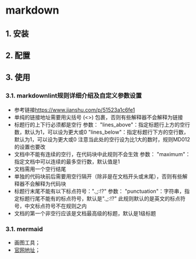 # markdown

## 1. 安装

## 2. 配置

## 3. 使用

### 3.1. markdownlint规则详细介绍及自定义参数设置

- 参考链接<https://www.jianshu.com/p/51523a1c6fe1>
- 单纯的链接地址需要用尖括号 (<>) 包裹，否则有些解释器不会解释为链接
- 标题行的上下行必须都是空行 参数： "lines_above"：指定标题行上方的空行数，默认为1，可以设为更大或0 "lines_below"：指定标题行下方的空行数，默认为1，可以设为更大或0 注意当此处的空行设为比1大的数时，规则MD012的设置也要改
- 文档中不能有连续的空行，在代码块中此规则不会生效 参数： "maximum"：指定文档中可以连续的最多空行数，默认值是1
- 文档需用一个空行结尾
- 单独的代码块前后需要用空行隔开（除非是在文档开头或末尾），否则有些解释器不会解释为代码块
- 标题行末尾不能有以下标点符号：".,;:!?" 参数： "punctuation"：字符串，指定标题行尾不能有的标点符号，默认是".,;:!?" 此规则默认的是英文的标点符号，中文标点符号不在规则之内
- 文档的第一个非空行应该是文档最高级的标题，默认是1级标题

### 3.1. mermaid

- 画图工具；
- [官网地址](https://mermaid.js.org/intro/)；
